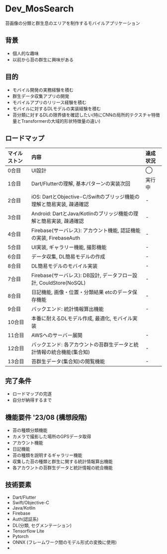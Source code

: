 # Dev_MosSearch
苔画像の分類と群生息のエリアを制作するモバイルアプリケーション

## 背景
+ 個人的な趣味
+ 以前から苔の群生に興味がある

## 目的
+ モバイル開発の実務経験を積む
+ 群生データ収集アプリの開発
+ モバイルアプリのリリース経験を積む
+ モバイルに対するDLモデルの実装経験を積む
+ 苔分類に対するDLの限界値を確認したい(特にCNNの局所的テクスチャ特徴量とTransformerの大域的形状特徴量の違い)

## ロードマップ
| マイルストン | 内容 | 達成状況 |
| :-- | :-- | :-- |
| 0合目 | UI設計 | ◯ |
| 1合目 | Dart/Flutterの理解, 基本パターンの実装次回 | 実行中 |
| 2合目 | iOS: DartとObjective-C/Swiftのブリッジ機能の理解と簡易実装, 疎通確認 | - |
| 3合目 | Android: DartとJava/Kotlinのブリッジ機能の理解と簡易実装, 疎通確認 | - |
| 4合目 | Firebase(サーバレス): アカウント機能, 認証機能の実装, FirebaseAuth | - |
| 5合目 | UI実装, ギャラリー機能, 撮影機能 | - |
| 6合目 | データ収集, DL簡易モデルの作成 | - |
| 8合目 | DL簡易モデルのモバイル実装 | - |
| 7合目 | Firebase(サーバレス): DB設計, データフロー設計, CouldStore(NoSQL) | - |
| 8合目 | 日記機能, 画像・位置・分類結果 etcのデータ保存機能 | - |
| 9合目 | バックエンド: 統計情報算出機能 | - |
| 10合目 | 本番に耐えるDLモデル作成, 最適化, モバイル実装 |
| 11合目 | AWSへのサーバー展開 | - |
| 12合目 | バックエンド: 各アカウントの苔群生データと統計情報の統合機能(集合知) | - |
| 13合目 | 苔群生データ(集合知)の閲覧機能 | - |

## 完了条件
+ ロードマップの完遂
+ 自分が納得するまで


## 機能要件 '23/08 (構想段階)
+ 苔の種類分類機能
+ カメラで撮影した場所のGPSデータ取得
+ アカウント機能
+ 日記機能
+ 苔の種類を説明するギャラリー機能
+ 収集した苔の種類と群生に関する統計情報算出機能
+ 各アカウントの苔群生データと統計情報の統合機能


## 技術要素
+ Dart/Flutter
+ Swift/Objective-C
+ Java/Kotlin
+ Firebase
+ Auth(認証系)
+ DL(分類, セグメンテーション)
+ Tensorflow Lite
+ Pytorch
+ ONNX (フレームワーク間のモデル形式の変換に使用)
+ 

